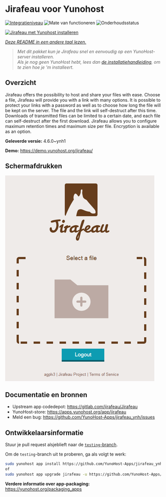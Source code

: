 <!--
NB: Deze README is automatisch gegenereerd door <https://github.com/YunoHost/apps/tree/master/tools/readme_generator>
Hij mag NIET handmatig aangepast worden.
-->

# Jirafeau voor Yunohost

[![Integratieniveau](https://dash.yunohost.org/integration/jirafeau.svg)](https://ci-apps.yunohost.org/ci/apps/jirafeau/) ![Mate van functioneren](https://ci-apps.yunohost.org/ci/badges/jirafeau.status.svg) ![Onderhoudsstatus](https://ci-apps.yunohost.org/ci/badges/jirafeau.maintain.svg)

[![Jirafeau met Yunohost installeren](https://install-app.yunohost.org/install-with-yunohost.svg)](https://install-app.yunohost.org/?app=jirafeau)

*[Deze README in een andere taal lezen.](./ALL_README.md)*

> *Met dit pakket kun je Jirafeau snel en eenvoudig op een YunoHost-server installeren.*  
> *Als je nog geen YunoHost hebt, lees dan [de installatiehandleiding](https://yunohost.org/install), om te zien hoe je 'm installeert.*

## Overzicht

Jirafeau offers the possibility to host and share your files with ease. Choose a file, Jirafeau will provide you with a link with many options. It is possible to protect your links with a password as well as to choose how long the file will be kept on the server. The file and the link will self-destruct after this time. Downloads of transmitted files can be limited to a certain date, and each file can self-destruct after the first download. Jirafeau allows you to configure maximum retention times and maximum size per file. Encryption is available as an option.


**Geleverde versie:** 4.6.0~ynh1

**Demo:** <https://demo.yunohost.org/jirafeau/>

## Schermafdrukken

![Schermafdrukken van Jirafeau](./doc/screenshots/TPjh48P.png)

## Documentatie en bronnen

- Upstream app codedepot: <https://gitlab.com/jirafeau/Jirafeau>
- YunoHost-store: <https://apps.yunohost.org/app/jirafeau>
- Meld een bug: <https://github.com/YunoHost-Apps/jirafeau_ynh/issues>

## Ontwikkelaarsinformatie

Stuur je pull request alsjeblieft naar de [`testing`-branch](https://github.com/YunoHost-Apps/jirafeau_ynh/tree/testing).

Om de `testing`-branch uit te proberen, ga als volgt te werk:

```bash
sudo yunohost app install https://github.com/YunoHost-Apps/jirafeau_ynh/tree/testing --debug
of
sudo yunohost app upgrade jirafeau -u https://github.com/YunoHost-Apps/jirafeau_ynh/tree/testing --debug
```

**Verdere informatie over app-packaging:** <https://yunohost.org/packaging_apps>
